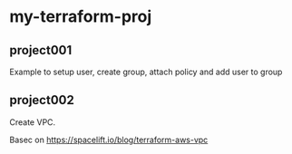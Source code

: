 # my-terraform-proj

## project001
Example to setup user, create group, attach policy and add user to group

## project002
Create VPC.

Basec on https://spacelift.io/blog/terraform-aws-vpc